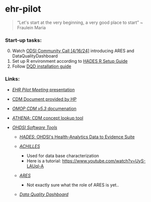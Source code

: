 # ehr-pilot

> “Let's start at the very beginning, a very good place to start” ~ Fraulein Maria


### Start-up tasks:
0) Watch [ODSI Community Call [4/16/24]](https://www.youtube.com/watch?v=-Wovqpm7Cdc) introducing ARES and DataQualityDashboard
1) Set up R environment according to [HADES R Setup Guide](https://ohdsi.github.io/Hades/rSetup.html)
2) Follow [DQD installation guide](https://ohdsi.github.io/DataQualityDashboard/#installation)

### Links:
- [_EHR Pilot Meeting_ presentation](https://nih.app.box.com/file/1048412458673)
- [CDM Document provided by HP](https://nih.app.box.com/file/1488458296044)
- [_OMOP CDM v5.3_ documenation](https://ohdsi.github.io/CommonDataModel/cdm53.html#person)
- [_ATHENA_: CDM concept lookup tool](https://athena.ohdsi.org/search-terms/start)

- [_OHDSI Software Tools_](https://www.ohdsi.org/software-tools/)
    - [_HADES_: OHDSI's Health-Analytics Data to Evidence Suite](https://ohdsi.github.io/Hades/packages.html)
    - [_ACHILLES_]()
        - Used for data base characterization
        - Here is a tutorial: https://www.youtube.com/watch?v=UyS-LAUql-A
    - [_ARES_](https://github.com/OHDSI/Ares)
        - Not exactly sure what the role of ARES is yet.. 

    - [_Data Quality Dashboard_](https://github.com/OHDSI/DataQualityDashboard)
